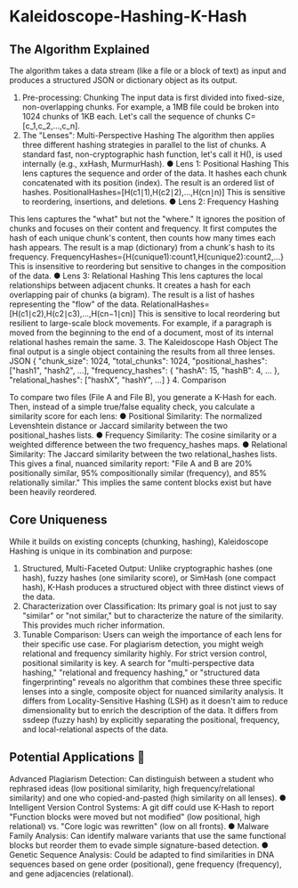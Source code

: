 # Kaleidoscope-Hashing-K-Hash

## The Algorithm Explained
The algorithm takes a data stream (like a file or a block of text) as input and produces a
structured JSON or dictionary object as its output.
1. Pre-processing: Chunking
The input data is first divided into fixed-size, non-overlapping chunks. For example, a 1MB file
could be broken into 1024 chunks of 1KB each. Let's call the sequence of chunks
C=[c_1,c_2,...,c_n].
2. The "Lenses": Multi-Perspective Hashing
The algorithm then applies three different hashing strategies in parallel to the list of chunks. A
standard fast, non-cryptographic hash function, let's call it H(), is used internally (e.g., xxHash,
MurmurHash).
● Lens 1: Positional Hashing
This lens captures the sequence and order of the data. It hashes each chunk
concatenated with its position (index). The result is an ordered list of hashes.
PositionalHashes=[H(c1∣1),H(c2∣2),...,H(cn∣n)]
This is sensitive to reordering, insertions, and deletions.
● Lens 2: Frequency Hashing

This lens captures the "what" but not the "where." It ignores the position of chunks and
focuses on their content and frequency. It first computes the hash of each unique
chunk's content, then counts how many times each hash appears. The result is a map
(dictionary) from a chunk's hash to its frequency.
FrequencyHashes={H(cunique1):count1,H(cunique2):count2,...}
This is insensitive to reordering but sensitive to changes in the composition of the data.
● Lens 3: Relational Hashing
This lens captures the local relationships between adjacent chunks. It creates a hash for
each overlapping pair of chunks (a bigram). The result is a list of hashes representing the
"flow" of the data.
RelationalHashes=[H(c1∣c2),H(c2∣c3),...,H(cn−1∣cn)]
This is sensitive to local reordering but resilient to large-scale block movements. For
example, if a paragraph is moved from the beginning to the end of a document, most of
its internal relational hashes remain the same.
3. The Kaleidoscope Hash Object
The final output is a single object containing the results from all three lenses.
JSON
{
"chunk_size": 1024,
"total_chunks": 1024,
"positional_hashes": ["hash1", "hash2", ...],
"frequency_hashes": { "hashA": 15, "hashB": 4, ... },
"relational_hashes": ["hashX", "hashY", ...]
}
4. Comparison

To compare two files (File A and File B), you generate a K-Hash for each. Then, instead of a
simple true/false equality check, you calculate a similarity score for each lens:
● Positional Similarity: The normalized Levenshtein distance or Jaccard similarity
between the two positional_hashes lists.
● Frequency Similarity: The cosine similarity or a weighted difference between the two
frequency_hashes maps.
● Relational Similarity: The Jaccard similarity between the two relational_hashes lists.
This gives a final, nuanced similarity report: "File A and B are 20% positionally similar, 95%
compositionally similar (frequency), and 85% relationally similar." This implies the same
content blocks exist but have been heavily reordered.
## Core Uniqueness
While it builds on existing concepts (chunking, hashing), Kaleidoscope Hashing is unique in its
combination and purpose:
1. Structured, Multi-Faceted Output: Unlike cryptographic hashes (one hash), fuzzy
hashes (one similarity score), or SimHash (one compact hash), K-Hash produces a
structured object with three distinct views of the data.
2. Characterization over Classification: Its primary goal is not just to say "similar" or "not
similar," but to characterize the nature of the similarity. This provides much richer
information.
3. Tunable Comparison: Users can weigh the importance of each lens for their specific
use case. For plagiarism detection, you might weigh relational and frequency similarity
highly. For strict version control, positional similarity is key.
A search for "multi-perspective data hashing," "relational and frequency hashing," or
"structured data fingerprinting" reveals no algorithm that combines these three specific
lenses into a single, composite object for nuanced similarity analysis. It differs from
Locality-Sensitive Hashing (LSH) as it doesn't aim to reduce dimensionality but to enrich the
description of the data. It differs from ssdeep (fuzzy hash) by explicitly separating the
positional, frequency, and local-relational aspects of the data.
## Potential Applications 🧬

Advanced Plagiarism Detection: Can distinguish between a student who rephrased
ideas (low positional similarity, high frequency/relational similarity) and one who
copied-and-pasted (high similarity on all lenses).
● Intelligent Version Control Systems: A git diff could use K-Hash to report "Function
blocks were moved but not modified" (low positional, high relational) vs. "Core logic was
rewritten" (low on all fronts).
● Malware Family Analysis: Can identify malware variants that use the same functional
blocks but reorder them to evade simple signature-based detection.
● Genetic Sequence Analysis: Could be adapted to find similarities in DNA sequences
based on gene order (positional), gene frequency (frequency), and gene adjacencies
(relational).
